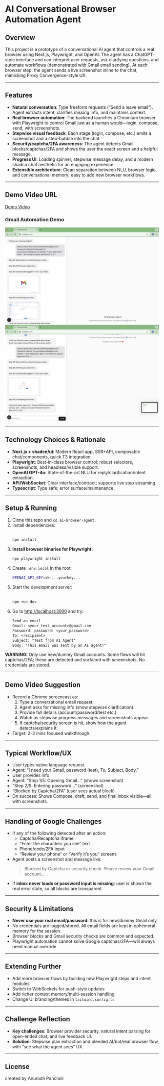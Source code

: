 # AI Conversational Browser Automation Agent

## Overview
This project is a prototype of a conversational AI agent that controls a real browser using Next.js, Playwright, and OpenAI. The agent has a ChatGPT-style interface and can interpret user requests, ask clarifying questions, and automate workflows (demonstrated with Gmail email sending). At each browser step, the agent sends a live screenshot inline to the chat, mimicking Proxy Convergence-style UX.

---

## Features
- **Natural conversation**: Type freeform requests (“Send a leave email”). Agent extracts intent, clarifies missing info, and maintains context.
- **Real browser automation**: The backend launches a Chromium browser with Playwright to control Gmail just as a human would—login, compose, send, with screenshots.
- **Stepwise visual feedback**: Each stage (login, compose, etc.) emits a screenshot and a step-bubble into the chat.
- **Security/captcha/2FA awareness**: The agent detects Gmail blocks/captchas/2FA and shows the user the exact screen and a helpful message.
- **Progress UI**: Loading spinner, stepwise message delay, and a modern shadcn chat aesthetic for an engaging experience.
- **Extensible architecture**: Clean separation between NLU, browser logic, and conversational memory; easy to add new browser workflows.

---


## Demo Video URL
[Demo Video ](https://drive.google.com/file/d/1g9o7IuMHalHFA1mlifBuUX-O658iDMuW/view?usp=share_link)



### Gmail Automation Demo

![Login Success](./screenshots/login-2.png)
![Compose Email](./screenshots/login-1.png)


---

## Technology Choices & Rationale
- **Next.js + shadcn/ui**: Modern React app, SSR+API, composable chat/components, quick T3 integration.
- **Playwright**: Best-in-class browser control; robust selectors, screenshots, and headless/visible support.
- **OpenAI GPT-4o**: State-of-the-art NLU for reply/clarification/intent extraction.
- **API/WebSocket**: Clear interface/contract; supports live step streaming.
- **Typescript**: Type safe; error surface/maintenance.

---

## Setup & Running
1. Clone this repo and `cd ai-browser-agent`.
2. Install dependencies:
   ```bash
  
   npm install
   ```
3. **Install browser binaries for Playwright:**
   ```bash
   npx playwright install
   ```
4. Create `.env.local` in the root:
   ```bash
   OPENAI_API_KEY=sk-...yourkey...
   ```
5. Start the development server:
   ```bash
   
   npm run dev
   ```
6. Go to [http://localhost:3000](http://localhost:3000) and try:
   ```
   Send an email
   Gmail: <your_test_account>@gmail.com
   Password: password: <your_password>
   To: <recipient>
   Subject: "Test from AI Agent"
   Body: "This email was sent by an AI agent!"
   ```

**WARNING:** Only use new/dummy Gmail accounts. Some flows will hit captchas/2FA; these are detected and surfaced with screenshots. No credentials are stored.

---

## Demo Video Suggestion
- Record a Chrome screencast as:
  1. Type a conversational email request.
  2. Agent asks for missing info (show stepwise clarification).
  3. Provide full details (account/password/test etc.).
  4. Watch as stepwise progress messages and screenshots appear.
  5. If captcha/security screen is hit, show how the agent detects/explains it.
- Target: 2-3 mins focused walkthrough.

---

## Typical Workflow/UX
- User types native language request.
- Agent: “I need your Gmail, password (test), To, Subject, Body.”
- User provides info
- Agent: “Step 1/5: Opening Gmail...” (shows screenshot)
- “Step 2/5: Entering password...” (screenshot)
- “Blocked by Captcha/2FA” (user sees actual block)
- On success: Shows Compose, draft, send, and final inbox visible—all with screenshots.

---

## Handling of Google Challenges
- If any of the following detected after an action:
  - Captcha/Recaptcha iframe
  - “Enter the characters you see” text
  - Phone/code/2FA input
  - “Review your phone” or “Verify it’s you” screens
- Agent posts a screenshot and message like:
  > Blocked by Captcha or security check. Please review your Gmail account...
- If **inbox never loads or password input is missing**: user is shown the real error state, so all blocks are transparent.

---

## Security & Limitations
- **Never use your real email/password**: this is for new/dummy Gmail only.
- No credentials are logged/stored. All email fields are kept in ephemeral memory for the session.
- Browser blocks and Gmail security checks are common and expected.
- Playwright automation cannot solve Google captchas/2FA—will always need manual override.

---

## Extending Further
- Add more browser flows by building new Playwright steps and intent modules
- Switch to WebSockets for push-style updates
- Add richer context memory/multi-session handling
- Change UI branding/themes in `tailwind.config.ts`

---

## Challenge Reflection
- **Key challenges**: Browser provider security, natural intent parsing for open-ended chat, and live feedback UI.
- **Solution**: Stepwise plan extraction and blended AI/bot/real browser flow, with “see what the agent sees” UX.

---

## License
created by Anurodh Pancholi


